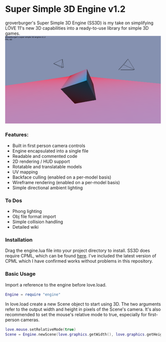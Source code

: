 # Super Simple 3D Engine v1.2

groverburger's Super Simple 3D Engine (SS3D) is my take on simplifying LÖVE 11's new 3D capabilities into a ready-to-use library for simple 3D games.
![pic1](image.png)

### Features:
- Built in first person camera controls
- Engine encapsulated into a single file
- Readable and commented code
- 2D rendering / HUD support
- Rotatable and translatable models
- UV mapping
- Backface culling (enabled on a per-model basis)
- Wireframe rendering (enabled on a per-model basis)
- Simple directional ambient lighting

### To Dos
- Phong lighting
- Obj file format import
- Simple collision handling
- Detailed wiki

### Installation
Drag the engine.lua file into your project directory to install. SS3D does require CPML, which can be found [here](https://github.com/excessive/cpml). I've included the latest version of CPML which I have confirmed works without problems in this repository.

### Basic Usage
Import a reference to the engine before love.load.
```lua
Engine = require "engine"
```
In love.load create a new Scene object to start using 3D.
The two arguments refer to the output width and height in pixels of the Scene's camera.
It's also recommended to set the mouse's relative mode to true, especially for first-person cameras.
```lua
love.mouse.setRelativeMode(true)
Scene = Engine.newScene(love.graphics.getWidth(), love.graphics.getHeight())
```
